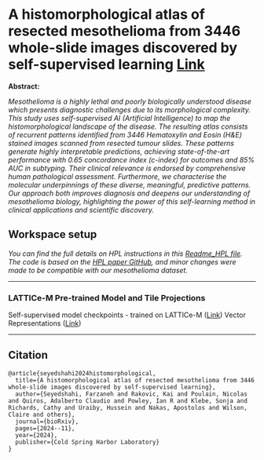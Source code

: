# A histomorphological atlas of resected mesothelioma from 3446 whole-slide images discovered by self-supervised learning [Link](https://arxiv.org/abs/2205.01931)


**Abstract:**

*Mesothelioma is a highly lethal and poorly biologically understood disease which presents diagnostic challenges due to its morphological complexity. This study uses self-supervised AI (Artificial Intelligence) to map the histomorphological landscape of the disease. The resulting atlas consists of recurrent patterns identified from 3446 Hematoxylin and Eosin (H\&E) stained images scanned from resected tumour slides. These patterns generate highly interpretable predictions, achieving state-of-the-art performance with 0.65 concordance index (c-index) for outcomes and 85% AUC in subtyping. Their clinical relevance is endorsed by comprehensive human pathological assessment. Furthermore, we characterise the molecular underpinnings of these diverse, meaningful, predictive patterns. Our approach both improves diagnosis and deepens our understanding of mesothelioma biology, highlighting the power of this self-learning method in clinical applications and scientific discovery.*
## Workspace setup 
*You can find the full details on HPL instructions in this [Readme_HPL file](README_HPL.md). The code is based on the [HPL paper GitHub](https://github.com/AdalbertoCq/Histomorphological-Phenotype-Learning.git), and minor changes were made to be compatible with our mesothelioma dataset.*

---

### LATTICe-M Pre-trained Model and Tile Projections
Self-supervised model checkpoints - trained on LATTICe-M ([Link](https://drive.google.com/drive/folders/1FSX9mrPQIw0LzEoh1saYzd9okn7spDJS?usp=drive_link))
Vector Representations ([Link](https://drive.google.com/file/d/1LFIaCGYslJjfgeN160x7HBhnI-4iLBft/view?usp=drive_link))

---

## Citation
```
@article{seyedshahi2024histomorphological,
  title={A histomorphological atlas of resected mesothelioma from 3446 whole-slide images discovered by self-supervised learning},
  author={Seyedshahi, Farzaneh and Rakovic, Kai and Poulain, Nicolas and Quiros, Adalberto Claudio and Powley, Ian R and Klebe, Sonja and Richards, Cathy and Uraiby, Hussein and Nakas, Apostolos and Wilson, Claire and others},
  journal={bioRxiv},
  pages={2024--11},
  year={2024},
  publisher={Cold Spring Harbor Laboratory}
}
```





